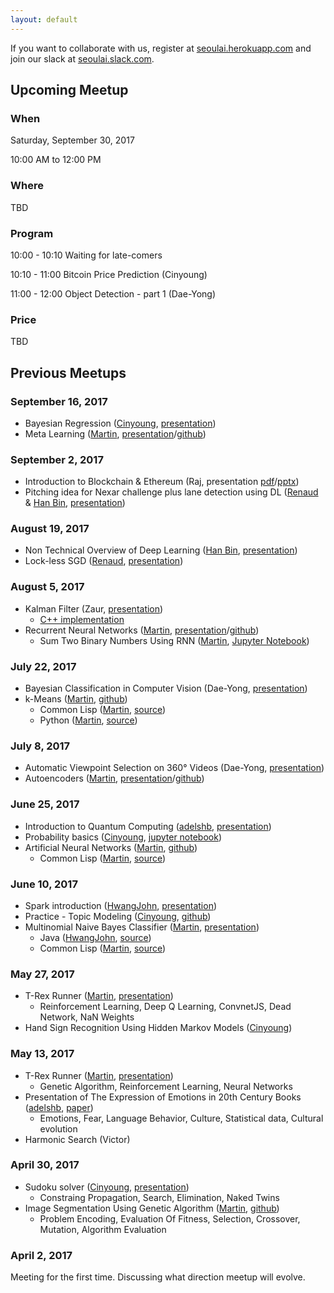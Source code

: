 ```yaml
---
layout: default
---
```


If you want to collaborate with us, register at [seoulai.herokuapp.com](https://seoulai.herokuapp.com/) and join our slack at [seoulai.slack.com](https://seoulai.slack.com/).

## Upcoming Meetup
### When
Saturday, September 30, 2017

10:00 AM to 12:00 PM

### Where
TBD
<!--
Songpa Makerspace, 2nd floor
-->
<!--
[서울 송파구 문정동 11-12 선빌딩 2층](http://naver.me/xsrO8rkg)
-->
<!--
[http://songpamakers.com/](http://songpamakers.com/)
-->

<!--
서울특별시 강남구 역삼동 789-4, 서울 ( [map](https://www.google.com/maps/search/%EC%84%9C%EC%9A%B8%ED%8A%B9%EB%B3%84%EC%8B%9C+%EA%B0%95%EB%82%A8%EA%B5%AC+%EC%97%AD%EC%82%BC%EB%8F%99+789-4,+%EC%84%9C%EC%9A%B8/@37.4972562,127.0363414,16z/data=!3m1!4b1))
-->

### Program
10:00 - 10:10 Waiting for late-comers

10:10 - 11:00 Bitcoin Price Prediction (Cinyoung)

11:00 - 12:00 Object Detection - part 1 (Dae-Yong)

### Price
TBD
<!-- FREE -->
<!-- KRW 5,000 -->


## Previous Meetups
### September 16, 2017
* Bayesian Regression ([Cinyoung](https://github.com/hurcy), [presentation](presentations/BayesianRegressionBitcoin_20170916.pdf))
* Meta Learning ([Martin](https://github.com/martinkersner), [presentation](presentations/MetaLearning_20170916.pdf)/[github](https://github.com/martinkersner/meta-learning-meetup))

### September 2, 2017
* Introduction to Blockchain & Ethereum (Raj, presentation [pdf](presentations/Introduction_to_Blockchain_&_Ethereum.pdf)/[pptx](presentations/Introduction_to_Blockchain_&_Ethereum.pptx))
* Pitching idea for Nexar challenge plus lane detection using DL ([Renaud](https://kr.linkedin.com/in/renaudbechade) & [Han Bin](https://www.seoulrobotics.org/our-team-team-korea-robotics), [presentation](presentations/Nexar_deep_learning_challenge_II.pdf))

### August 19, 2017
* Non Technical Overview of Deep Learning ([Han Bin](https://www.seoulrobotics.org/our-team-team-korea-robotics), [presentation](presentations/Non_Technical_Overview_of_Deep_Learning.pptx))
* Lock-less SGD ([Renaud](https://kr.linkedin.com/in/renaudbechade), [presentation](presentations/LocklessSGDfinal.pdf))

### August 5, 2017
* Kalman Filter (Zaur, [presentation](presentations/kalman.pdf))
  * [C++ implementation](https://github.com/hmartiro/kalman-cpp)
* Recurrent Neural Networks ([Martin](https://github.com/martinkersner), [presentation](presentations/RecurrentNeuralNetwork_20170805.pdf)/[github](https://github.com/martinkersner/rnn-meetup)) 
  * Sum Two Binary Numbers Using RNN ([Martin](https://github.com/martinkersner), [Jupyter Notebook](https://github.com/martinkersner/rnn-meetup/blob/master/sum-binary-numbers.ipynb))

### July 22, 2017
*  Bayesian Classification in Computer Vision (Dae-Yong, [presentation](presentations/%5B20170722%5D_BayesianClassificationInComputerVision.pdf))
* k-Means ([Martin](https://github.com/martinkersner), [github](https://github.com/martinkersner/kmeans-meetup/blob/master/k-Means.ipynb))
  * Common Lisp ([Martin](https://github.com/martinkersner), [source](https://github.com/martinkersner/cl-ml/tree/master/k-means))
  * Python ([Martin](https://github.com/martinkersner), [source](https://gist.github.com/martinkersner/6415e7306925bd0918cfba42e9754116))

### July 8, 2017
* Automatic Viewpoint Selection on 360° Videos (Dae-Yong, [presentation](presentations/%5B20170708%5D_Automatic_Viewpoint_Selection_on_360_Videos.pdf))
* Autoencoders ([Martin](https://github.com/martinkersner), [presentation](presentations/Autoencoders_20170708.pdf)/[github](https://github.com/martinkersner/autoencoder-meetup/blob/master/autoencoders.ipynb))

### June 25, 2017
* Introduction to Quantum Computing ([adelshb](https://github.com/adelshb), [presentation](presentations/Introduction_to_Quantum_Computing.pdf))
* Probability basics ([Cinyoung](https://github.com/hurcy), [jupyter notebook](https://github.com/hurcy/ThinkBayes/blob/master/notebooks/02_Computational_Statistics.ipynb))
* Artificial Neural Networks ([Martin](https://github.com/martinkersner), [github](https://github.com/martinkersner/ann-meetup))
  * Common Lisp ([Martin](https://github.com/martinkersner), [source](https://github.com/martinkersner/cl-ml/tree/master/ann))

### June 10, 2017
* Spark introduction ([HwangJohn](https://github.com/HwangJohn), [presentation](presentations/ApacheSparkIntroduction.pdf))
* Practice - Topic Modeling ([Cinyoung](https://github.com/hurcy), [github](https://github.com/hurcy/topicmodel))
* Multinomial Naive Bayes Classifier ([Martin](https://github.com/martinkersner), [presentation](presentations/Naive_Bayes_Classifier_20170610.pdf))
  * Java ([HwangJohn](https://github.com/HwangJohn), [source](https://github.com/martinkersner/seoul-artificial-intelligence-meetup/tree/master/algorithms/naive-bayes-classifier/JohnHwang))
  * Common Lisp ([Martin](https://github.com/martinkersner), [source](https://github.com/martinkersner/cl-ml/tree/master/naive-bayes-classifier))

### May 27, 2017
* T-Rex Runner ([Martin](https://github.com/martinkersner), [presentation](presentations/T-Rex_Runner_II.pdf))
  * Reinforcement Learning, Deep Q Learning, ConvnetJS, Dead Network, NaN Weights
* Hand Sign Recognition Using Hidden Markov Models ([Cinyoung](https://github.com/hurcy))

### May 13, 2017
* T-Rex Runner ([Martin](https://github.com/martinkersner), [presentation](presentations/T-Rex_Runner_I.pdf))
  * Genetic Algorithm, Reinforcement Learning, Neural Networks
* Presentation of The Expression of Emotions in 20th Century Books ([adelshb](https://github.com/adelshb), [paper](http://journals.plos.org/plosone/article?id=10.1371/journal.pone.0059030))
    * Emotions, Fear, Language Behavior, Culture, Statistical data, Cultural evolution
* Harmonic Search (Victor)

### April 30, 2017
* Sudoku solver ([Cinyoung](https://github.com/hurcy), [presentation](https://docs.google.com/presentation/d/1kmI2ChNoh1orQFEje2nuR00gKdxOEEEQ32diI2t1nQg/edit#slide=id.p))
  * Constraing Propagation, Search, Elimination, Naked Twins 
* Image Segmentation Using Genetic Algorithm ([Martin](https://github.com/martinkersner), [github](https://github.com/martinkersner/Image-Segmentation-Using-Genetic-Algorithm))
    * Problem Encoding, Evaluation Of Fitness, Selection, Crossover, Mutation, Algorithm Evaluation

### April 2, 2017
Meeting for the first time. Discussing what direction meetup will evolve.
